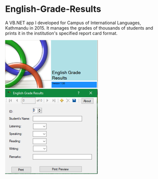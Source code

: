 # English-Grade-Results
A VB.NET app I developed for Campus of International Languages, Kathmandu in 2015. It manages the grades of thousands of students and prints it in the institution's specified report card format.

<img src="img1.PNG" width="300">      <img src="img2.PNG" width="300">
